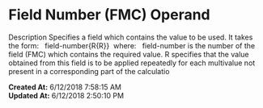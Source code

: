 # Field Number (FMC) Operand

Description Specifies a field which contains the value to be used. It takes the form:   field-number{R{R}}  where:   field-number is the number of the field (FMC) which contains the required value. R specifies that the value obtained from this field is to be applied repeatedly for each multivalue not present in a corresponding part of the calculatio  

**Created At:** 6/12/2018 7:58:15 AM  
**Updated At:** 6/12/2018 2:50:10 PM  

